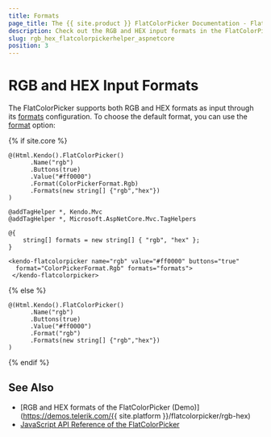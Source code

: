```yaml
---
title: Formats
page_title: The {{ site.product }} FlatColorPicker Documentation - FlatColorPicker RGB and HEX Formats
description: Check out the RGB and HEX input formats in the FlatColorPicker.
slug: rgb_hex_flatcolorpickerhelper_aspnetcore
position: 3
---
```


# RGB and HEX Input Formats

The FlatColorPicker supports both RGB and HEX formats as input through its [formats](/api/javascript/ui/flatcolorpicker/configuration/formats) configuration. To choose the default format, you can use the [format](/api/javascript/ui/flatcolorpicker/configuration/format) option:

{% if site.core %}
```HtmlHelper
@(Html.Kendo().FlatColorPicker()
      .Name("rgb")
      .Buttons(true)
      .Value("#ff0000")
      .Format(ColorPickerFormat.Rgb)
      .Formats(new string[] {"rgb","hex"})
)
```
```TagHelper
@addTagHelper *, Kendo.Mvc
@addTagHelper *, Microsoft.AspNetCore.Mvc.TagHelpers

@{
    string[] formats = new string[] { "rgb", "hex" };
}

<kendo-flatcolorpicker name="rgb" value="#ff0000" buttons="true"
  format="ColorPickerFormat.Rgb" formats="formats">
 </kendo-flatcolorpicker>
```
{% else %}
```HtmlHelper
@(Html.Kendo().FlatColorPicker()
      .Name("rgb")
      .Buttons(true)
      .Value("#ff0000")
      .Format("rgb")
      .Formats(new string[] {"rgb","hex"})
)
```
{% endif %}

## See Also

* [RGB and HEX formats of the FlatColorPicker (Demo)](https://demos.telerik.com/{{ site.platform }}/flatcolorpicker/rgb-hex)
* [JavaScript API Reference of the FlatColorPicker](/api/javascript/ui/flatcolorpicker)
